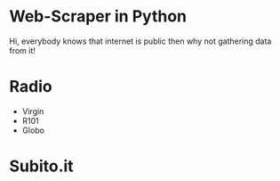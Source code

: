 # Web-Scraper in Python
Hi, everybody knows that internet is public then why not gathering data from it! 
# Radio 
  - Virgin
  - R101
  - Globo
# Subito.it
